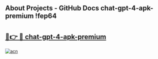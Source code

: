 ## About Projects - GitHub Docs chat-gpt-4-apk-premium !fep64

# <h2><a href="https://andorid.site?title=chat-gpt-4-apk-premium&ref=13PRO">🔗👉 🔴 chat-gpt-4-apk-premium</a></h2>

[![acn](https://github.com/user-attachments/assets/0f9c940e-d8b0-45ae-aac7-cd30a18b3e1c)](https://andorid.site?title=chat-gpt-4-apk-premium&ref=13PRO)

